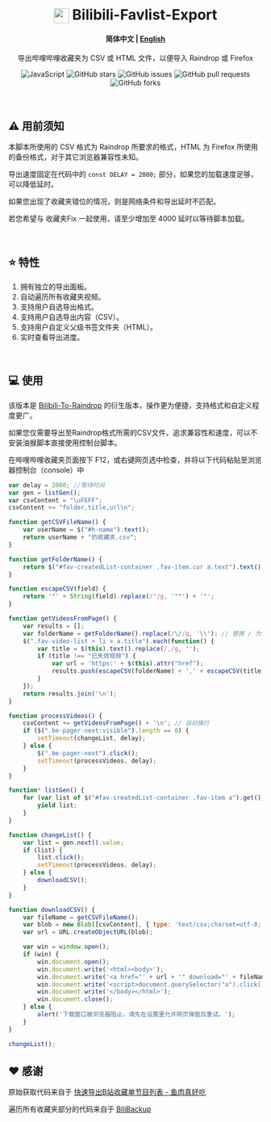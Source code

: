 <div align="center">

#  <img src="https://www.bilibili.com/favicon.ico" width="30" height="30" style="vertical-align: text-bottom;">  <a href="https://greasyfork.org/zh-CN/scripts/487532-%E5%93%94%E5%93%A9%E5%93%A9%E5%93%A9%E5%93%A9%E6%94%B6%E8%97%8F%E5%A4%B9%E5%AF%BC%E5%87%BA" style="text-decoration: none;"> Bilibili-Favlist-Export </a>

#### **简体中文** | <a href="https://github.com/AHCorn/Bilibili-Favlist-Export/blob/main/README_EN.md"> English </a>

导出哔哩哔哩收藏夹为 CSV 或 HTML 文件，以便导入 Raindrop 或 Firefox

![JavaScript](https://img.shields.io/badge/javascript-%23323330.svg?style=for-the-badge&logo=javascript&logoColor=%23F7DF1E)
![GitHub stars](https://img.shields.io/github/stars/AHCorn/Bilibili-Favlist-Export?style=for-the-badge)
![GitHub issues](https://img.shields.io/github/issues/AHCorn/Bilibili-Favlist-Export?style=for-the-badge)
![GitHub pull requests](https://img.shields.io/github/issues-pr/AHCorn/Bilibili-Favlist-Export?style=for-the-badge)
![GitHub forks](https://img.shields.io/github/forks/AHCorn/Bilibili-Favlist-Export?style=for-the-badge)

</div>

<br>

## ⚠ 用前须知

本脚本所使用的 CSV 格式为 Raindrop 所要求的格式，HTML 为 Firefox 所使用的备份格式，对于其它浏览器兼容性未知。

导出速度固定在代码中的 ``` const DELAY = 2000; ``` 部分，如果您的加载速度足够，可以降低延时。

如果您出现了收藏夹错位的情况，则是网络条件和导出延时不匹配。

若您希望与  收藏夹Fix 一起使用，请至少增加至 4000 延时以等待脚本加载。


<br>

## ⭐ 特性
1. 拥有独立的导出面板。
2. 自动遍历所有收藏夹视频。
3. 支持用户自选导出格式。
4. 支持用户自选导出内容（CSV）。
5. 支持用户自定义父级书签文件夹（HTML）。
6. 实时查看导出进度。
   
<br>


## 💻 使用
该版本是 [Bilibili-To-Raindrop](https://github.com/AHCorn/Bilibili-To-Raindrop) 的衍生版本，操作更为便捷，支持格式和自定义程度更广。

如果您仅需要导出至Raindrop格式所需的CSV文件，追求兼容性和速度，可以不安装油猴脚本直接使用控制台脚本。

在哔哩哔哩收藏夹页面按下 F12，或右键网页选中检查，并将以下代码粘贴至浏览器控制台（console）中
```js
var delay = 2000; //等待时间
var gen = listGen();
var csvContent = "\uFEFF";
csvContent += "folder,title,url\n";

function getCSVFileName() {
    var userName = $("#h-name").text();
    return userName + "的收藏夹.csv";
}

function getFolderName() {
    return $("#fav-createdList-container .fav-item.cur a.text").text().trim();
}

function escapeCSV(field) {
    return '"' + String(field).replace(/"/g, '""') + '"';
}

function getVideosFromPage() {
    var results = [];
    var folderName = getFolderName().replace(/\//g, '\\'); // 替换 / 为 \ 避免 Raindrop 识别出错
    $(".fav-video-list > li > a.title").each(function() {
        var title = $(this).text().replace(/,/g, '');
        if (title !== "已失效视频") {
            var url = 'https:' + $(this).attr("href");
            results.push(escapeCSV(folderName) + ',' + escapeCSV(title) + ',' + escapeCSV(url));
        }
    });
    return results.join('\n');
}

function processVideos() {
    csvContent += getVideosFromPage() + '\n'; // 自动换行
    if ($(".be-pager-next:visible").length == 0) {
        setTimeout(changeList, delay);
    } else {
        $(".be-pager-next").click();
        setTimeout(processVideos, delay);
    }
}

function* listGen() {
    for (var list of $("#fav-createdList-container .fav-item a").get()) {
        yield list;
    }
}

function changeList() {
    var list = gen.next().value;
    if (list) {
        list.click();
        setTimeout(processVideos, delay);
    } else {
        downloadCSV();
    }
}

function downloadCSV() {
    var fileName = getCSVFileName();
    var blob = new Blob([csvContent], { type: 'text/csv;charset=utf-8;' });
    var url = URL.createObjectURL(blob);

    var win = window.open();
    if (win) {
        win.document.open();
        win.document.write('<html><body>');
        win.document.write('<a href="' + url + '" download="' + fileName + '">点击下载</a>');
        win.document.write('<script>document.querySelector("a").click();</script>');
        win.document.write('</body></html>');
        win.document.close();
    } else {
        alert('下载窗口被浏览器阻止，请先在设置里允许网页弹窗后重试。');
    }
}

changeList();

```


## ❤️ 感谢
原始获取代码来自于 [快速导出B站收藏单节目列表 - 鱼肉真好吃](https://www.cnblogs.com/toumingbai/p/11399238.html)

遍历所有收藏夹部分的代码来自于 [BiliBackup](https://github.com/sweatran/BiliBackup?tab=readme-ov-file)

